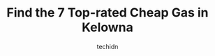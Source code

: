 ---
layout: ampstory
image: https://i0.wp.com/www.auto.or.id/wp-content/uploads/2023/06/co-op-gas-bar-0-kelowna-1686325468.jpeg?resize=640,853
author: techidn
featured: false
description: Kelowna, British Columbia, Canada is a haven for Cheap Gas enthusiasts, boasting an impressive array of 7 top-notch establishments. Whether youre a seasoned connoisseur or simply curious to
title: Find the 7 Top-rated Cheap Gas in Kelowna
cover:
   title: Find the 7 Top-rated Cheap Gas in Kelowna
   subtitle: AUTO.OR.ID
   background: https://www.auto.or.id/wp-content/uploads/2023/06/co-op-gas-bar-0-kelowna-1686325468.jpeg

pages: 
 - layout: thirds
   top: <h1>#1 Super Save Gas Station</h1>
   bottom: "<p>Always less expensive. The reason I really go there...the guy whos been there for years and comes out to pump your gas. Such a dear. Always tip him. Its so appreciated </p>"
   background: https://www.auto.or.id/wp-content/uploads/2023/06/co-op-gas-bar-1-kelowna-1686325469.jpeg
   backgroundblur: true
 - layout: thirds
   top: <h1>#2 Petro-Canada</h1>
   bottom: "<p>2693 Hwy 97 N, Kelowna, BC V1X 4J6, Canada</p>"
   background: https://www.auto.or.id/wp-content/uploads/2023/06/co-op-gas-bar-2-kelowna-1686325470.jpeg
   cta:
      link: https://www.auto.or.id/find-the-7-top-rated-cheap-gas-in-kelowna/
      text: Find the 7 Top-rated Cheap Gas in Kelowna
 - layout: thirds
   top: <h1>#3 Petro-Canada</h1>
   bottom: "<p>715 Harvey Ave, Kelowna, BC V1Y 6E2, Canada</p>"
   background: https://images.unsplash.com/photo-1580654712603-eb43273aff33?ixlib=rb-4.0.3&ixid=MnwxMjA3fDB8MHxwaG90by1wYWdlfHx8fGVufDB8fHx8&auto=format&fit=crop&w=640&h=853&q=80
   cta:
      link: https://www.auto.or.id/find-the-7-top-rated-cheap-gas-in-kelowna/
      text: Find the 7 Top-rated Cheap Gas in Kelowna
 - layout: thirds
   top: <h1>#4 Esso</h1>
   bottom: "<p>3135 Gordon Dr, Kelowna, BC V1W 3N4, Canada</p>"
   background: https://images.unsplash.com/photo-1617814076231-2c58846db944?ixlib=rb-4.0.3&ixid=MnwxMjA3fDB8MHxwaG90by1wYWdlfHx8fGVufDB8fHx8&auto=format&fit=crop&w=640&h=853&q=80
   cta:
      link: https://www.auto.or.id/find-the-7-top-rated-cheap-gas-in-kelowna/
      text: Find the 7 Top-rated Cheap Gas in Kelowna
 - layout: thirds
   top: <h1>#5 Canco Gas station - Clement</h1>
   bottom: "<p>1189 Ethel St, Kelowna, BC V1Y 2W4, Canada</p>"
   background: https://images.unsplash.com/photo-1494363247633-927487612591?ixlib=rb-4.0.3&ixid=MnwxMjA3fDB8MHxwaG90by1wYWdlfHx8fGVufDB8fHx8&auto=format&fit=crop&w=640&h=853&q=80
   cta:
      link: https://www.auto.or.id/find-the-7-top-rated-cheap-gas-in-kelowna/
      text: Find the 7 Top-rated Cheap Gas in Kelowna
 - layout: thirds
   top: <h1>#6 Petro-Canada & Car Wash</h1>
   bottom: "<p>395 Glenmore Rd, Kelowna, BC V1V 2H3, Canada</p>"
   background: https://images.unsplash.com/photo-1553440569-bcc63803a83d?ixlib=rb-4.0.3&ixid=MnwxMjA3fDB8MHxwaG90by1wYWdlfHx8fGVufDB8fHx8&auto=format&fit=crop&w=640&h=853&q=80
   cta:
      link: https://www.auto.or.id/find-the-7-top-rated-cheap-gas-in-kelowna/
      text: Find the 7 Top-rated Cheap Gas in Kelowna
 - layout: thirds
   top: <h1>#7 HUSKY</h1>
   bottom: "<p>150 Edwards Rd, Kelowna, BC V1X 7J5, Canada</p>"
   background: https://images.unsplash.com/photo-1573806719978-9f22b2360fad?ixlib=rb-4.0.3&ixid=MnwxMjA3fDB8MHxwaG90by1wYWdlfHx8fGVufDB8fHx8&auto=format&fit=crop&w=640&h=853&q=80
   cta:
      link: https://www.auto.or.id/find-the-7-top-rated-cheap-gas-in-kelowna/
      text: Find the 7 Top-rated Cheap Gas in Kelowna
 - layout: thirds
   middle: Continue reading...
   background: https://images.unsplash.com/photo-1574786577759-aebe09a843c6?ixlib=rb-4.0.3&ixid=MnwxMjA3fDB8MHxwaG90by1wYWdlfHx8fGVufDB8fHx8&auto=format&fit=crop&w=640&h=853&q=80
   cta:
      link: https://www.auto.or.id/find-the-7-top-rated-cheap-gas-in-kelowna/
      text: Find the 7 Top-rated Cheap Gas in Kelowna

---